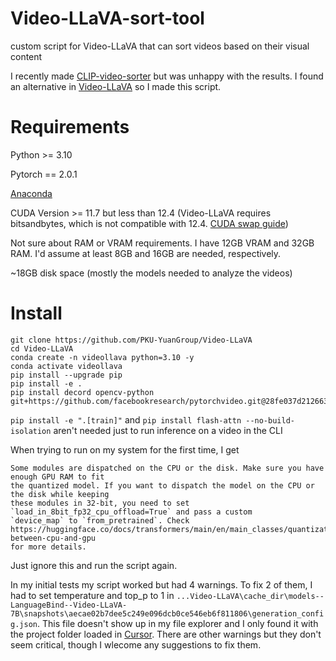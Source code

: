 # Video-LLaVA-sort-tool
custom script for Video-LLaVA that can sort videos based on their visual content

I recently made [CLIP-video-sorter](https://github.com/secretlycarl/CLIP-video-sorter) but was unhappy with the results. I found an alternative in [Video-LLaVA](https://github.com/PKU-YuanGroup/Video-LLaVA) so I made this script.

# Requirements
Python >= 3.10

Pytorch == 2.0.1

[Anaconda](https://docs.anaconda.com/free/anaconda/install/)

CUDA Version >= 11.7 but less than 12.4 (Video-LLaVA requires bitsandbytes, which is not compatible with 12.4. [CUDA swap guide](https://github.com/bycloudai/SwapCudaVersionWindows))

Not sure about RAM or VRAM requirements. I have 12GB VRAM and 32GB RAM. I'd assume at least 8GB and 16GB are needed, respectively.

~18GB disk space (mostly the models needed to analyze the videos)

# Install
```
git clone https://github.com/PKU-YuanGroup/Video-LLaVA
cd Video-LLaVA
conda create -n videollava python=3.10 -y
conda activate videollava
pip install --upgrade pip
pip install -e .
pip install decord opencv-python git+https://github.com/facebookresearch/pytorchvideo.git@28fe037d212663c6a24f373b94cc5d478c8c1a1d
```
`pip install -e ".[train]"` and `pip install flash-attn --no-build-isolation` aren't needed just to run inference on a video in the CLI

When trying to run on my system for the first time, I get
``` 
Some modules are dispatched on the CPU or the disk. Make sure you have enough GPU RAM to fit
the quantized model. If you want to dispatch the model on the CPU or the disk while keeping
these modules in 32-bit, you need to set `load_in_8bit_fp32_cpu_offload=True` and pass a custom
`device_map` to `from_pretrained`. Check
https://huggingface.co/docs/transformers/main/en/main_classes/quantization#offload-between-cpu-and-gpu
for more details.
```
Just ignore this and run the script again.

In my initial tests my script worked but had 4 warnings. To fix 2 of them, I had to set temperature and top_p to 1 in `...Video-LLaVA\cache_dir\models--LanguageBind--Video-LLaVA-7B\snapshots\aecae02b7dee5c249e096dcb0ce546eb6f811806\generation_config.json`. This file doesn't show up in my file explorer and I only found it with the project folder loaded in [Cursor](https://cursor.sh/). There are other warnings but they don't seem critical, though I wlecome any suggestions to fix them.
